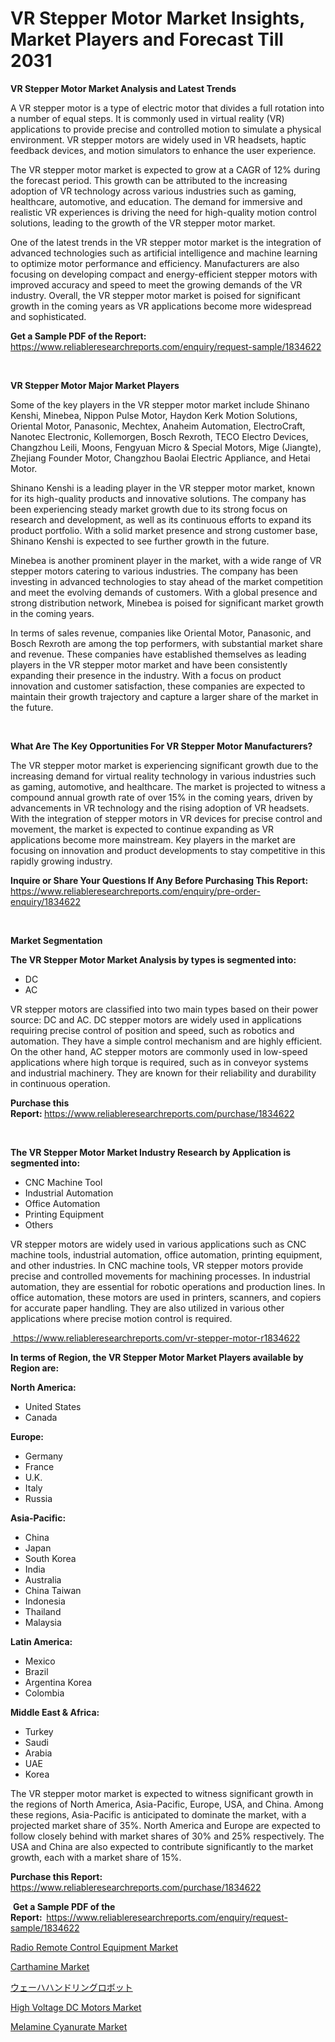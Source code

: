 <p><h1>VR Stepper Motor Market Insights, Market Players and Forecast Till 2031</h1></p><p><strong>VR Stepper Motor Market Analysis and Latest Trends</strong></p>
<p><p>A VR stepper motor is a type of electric motor that divides a full rotation into a number of equal steps. It is commonly used in virtual reality (VR) applications to provide precise and controlled motion to simulate a physical environment. VR stepper motors are widely used in VR headsets, haptic feedback devices, and motion simulators to enhance the user experience.</p><p>The VR stepper motor market is expected to grow at a CAGR of 12% during the forecast period. This growth can be attributed to the increasing adoption of VR technology across various industries such as gaming, healthcare, automotive, and education. The demand for immersive and realistic VR experiences is driving the need for high-quality motion control solutions, leading to the growth of the VR stepper motor market.</p><p>One of the latest trends in the VR stepper motor market is the integration of advanced technologies such as artificial intelligence and machine learning to optimize motor performance and efficiency. Manufacturers are also focusing on developing compact and energy-efficient stepper motors with improved accuracy and speed to meet the growing demands of the VR industry. Overall, the VR stepper motor market is poised for significant growth in the coming years as VR applications become more widespread and sophisticated.</p></p>
<p><strong>Get a Sample PDF of the Report:&nbsp;</strong> <a href="https://www.reliableresearchreports.com/enquiry/request-sample/1834622">https://www.reliableresearchreports.com/enquiry/request-sample/1834622</a></p>
<p>&nbsp;</p>
<p><strong>VR Stepper Motor Major Market Players</strong></p>
<p><p>Some of the key players in the VR stepper motor market include Shinano Kenshi, Minebea, Nippon Pulse Motor, Haydon Kerk Motion Solutions, Oriental Motor, Panasonic, Mechtex, Anaheim Automation, ElectroCraft, Nanotec Electronic, Kollemorgen, Bosch Rexroth, TECO Electro Devices, Changzhou Leili, Moons, Fengyuan Micro & Special Motors, Mige (Jiangte), Zhejiang Founder Motor, Changzhou Baolai Electric Appliance, and Hetai Motor.</p><p>Shinano Kenshi is a leading player in the VR stepper motor market, known for its high-quality products and innovative solutions. The company has been experiencing steady market growth due to its strong focus on research and development, as well as its continuous efforts to expand its product portfolio. With a solid market presence and strong customer base, Shinano Kenshi is expected to see further growth in the future.</p><p>Minebea is another prominent player in the market, with a wide range of VR stepper motors catering to various industries. The company has been investing in advanced technologies to stay ahead of the market competition and meet the evolving demands of customers. With a global presence and strong distribution network, Minebea is poised for significant market growth in the coming years.</p><p>In terms of sales revenue, companies like Oriental Motor, Panasonic, and Bosch Rexroth are among the top performers, with substantial market share and revenue. These companies have established themselves as leading players in the VR stepper motor market and have been consistently expanding their presence in the industry. With a focus on product innovation and customer satisfaction, these companies are expected to maintain their growth trajectory and capture a larger share of the market in the future.</p></p>
<p>&nbsp;</p>
<p><strong>What Are The Key Opportunities For VR Stepper Motor Manufacturers?</strong></p>
<p><p>The VR stepper motor market is experiencing significant growth due to the increasing demand for virtual reality technology in various industries such as gaming, automotive, and healthcare. The market is projected to witness a compound annual growth rate of over 15% in the coming years, driven by advancements in VR technology and the rising adoption of VR headsets. With the integration of stepper motors in VR devices for precise control and movement, the market is expected to continue expanding as VR applications become more mainstream. Key players in the market are focusing on innovation and product developments to stay competitive in this rapidly growing industry.</p></p>
<p><strong>Inquire or Share Your Questions If Any Before Purchasing This Report:</strong> <a href="https://www.reliableresearchreports.com/enquiry/pre-order-enquiry/1834622">https://www.reliableresearchreports.com/enquiry/pre-order-enquiry/1834622</a></p>
<p>&nbsp;</p>
<p><strong>Market Segmentation</strong></p>
<p><strong>The VR Stepper Motor Market Analysis by types is segmented into:</strong></p>
<p><ul><li>DC</li><li>AC</li></ul></p>
<p><p>VR stepper motors are classified into two main types based on their power source: DC and AC. DC stepper motors are widely used in applications requiring precise control of position and speed, such as robotics and automation. They have a simple control mechanism and are highly efficient. On the other hand, AC stepper motors are commonly used in low-speed applications where high torque is required, such as in conveyor systems and industrial machinery. They are known for their reliability and durability in continuous operation.</p></p>
<p><strong>Purchase this Report:&nbsp;</strong><a href="https://www.reliableresearchreports.com/purchase/1834622">https://www.reliableresearchreports.com/purchase/1834622</a></p>
<p>&nbsp;</p>
<p><strong>The VR Stepper Motor Market Industry Research by Application is segmented into:</strong></p>
<p><ul><li>CNC Machine Tool</li><li>Industrial Automation</li><li>Office Automation</li><li>Printing Equipment</li><li>Others</li></ul></p>
<p><p>VR stepper motors are widely used in various applications such as CNC machine tools, industrial automation, office automation, printing equipment, and other industries. In CNC machine tools, VR stepper motors provide precise and controlled movements for machining processes. In industrial automation, they are essential for robotic operations and production lines. In office automation, these motors are used in printers, scanners, and copiers for accurate paper handling. They are also utilized in various other applications where precise motion control is required.</p></p>
<p><a href="https://www.reliableresearchreports.com/vr-stepper-motor-r1834622">&nbsp;https://www.reliableresearchreports.com/vr-stepper-motor-r1834622</a></p>
<p><strong>In terms of Region, the VR Stepper Motor Market Players available by Region are:</strong></p>
<p>
    <p> <strong> North America: </strong>
        <ul>
            <li>United States</li>
            <li>Canada</li>
        </ul>
        </p> 
    <p> <strong> Europe: </strong>
        <ul>
            <li>Germany</li>
            <li>France</li>
            <li>U.K.</li>
            <li>Italy</li>
            <li>Russia</li>
        </ul>
        </p> 
    <p> <strong> Asia-Pacific: </strong>
        <ul>
            <li>China</li>
            <li>Japan</li>
            <li>South Korea</li>
            <li>India</li>
            <li>Australia</li>
            <li>China Taiwan</li>
            <li>Indonesia</li>
            <li>Thailand</li>
            <li>Malaysia</li>
        </ul>
        </p> 
    <p> <strong> Latin America: </strong>
        <ul>
            <li>Mexico</li>
            <li>Brazil</li>
            <li>Argentina Korea</li>
            <li>Colombia</li>
        </ul>
        </p> 
    <p> <strong> Middle East & Africa: </strong>
        <ul>
            <li>Turkey</li>
            <li>Saudi</li>
            <li>Arabia</li>
            <li>UAE</li>
            <li>Korea</li>
        </ul>
    </p>
    </p>
<p><p>The VR stepper motor market is expected to witness significant growth in the regions of North America, Asia-Pacific, Europe, USA, and China. Among these regions, Asia-Pacific is anticipated to dominate the market, with a projected market share of 35%. North America and Europe are expected to follow closely behind with market shares of 30% and 25% respectively. The USA and China are also expected to contribute significantly to the market growth, each with a market share of 15%.</p></p>
<p><strong>Purchase this Report: </strong><a href="https://www.reliableresearchreports.com/purchase/1834622">https://www.reliableresearchreports.com/purchase/1834622</a></p>
<p>&nbsp;<strong>Get a Sample PDF of the Report:&nbsp;&nbsp;</strong><a href="https://www.reliableresearchreports.com/enquiry/request-sample/1834622">https://www.reliableresearchreports.com/enquiry/request-sample/1834622</a></p>
<p><strong></strong></p>
<p><p><a href="https://www.linkedin.com/pulse/radio-remote-control-equipment-market-size-outlook-forecast-dynxe?trackingId=EA2g9lnuth9r3d8O21qHgQ%3D%3D">Radio Remote Control Equipment Market</a></p><p><a href="https://issuu.com/reportprime-2/docs/carthamine-market-size-2030.pptx">Carthamine Market</a></p><p><a href="https://github.com/zoetazuur/Market-Research-Report-List-1/blob/main/853659837002.md">ウェーハハンドリングロボット</a></p><p><a href="https://www.linkedin.com/pulse/high-voltage-dc-motors-market-size-outlook-forecast-2024-pgswe?trackingId=HOmMJmpwGrx2GU0lF4Eu%2BA%3D%3D">High Voltage DC Motors Market</a></p><p><a href="https://issuu.com/reportprime-2/docs/melamine-cyanurate-market-size-2030.pptx">Melamine Cyanurate Market</a></p></p>